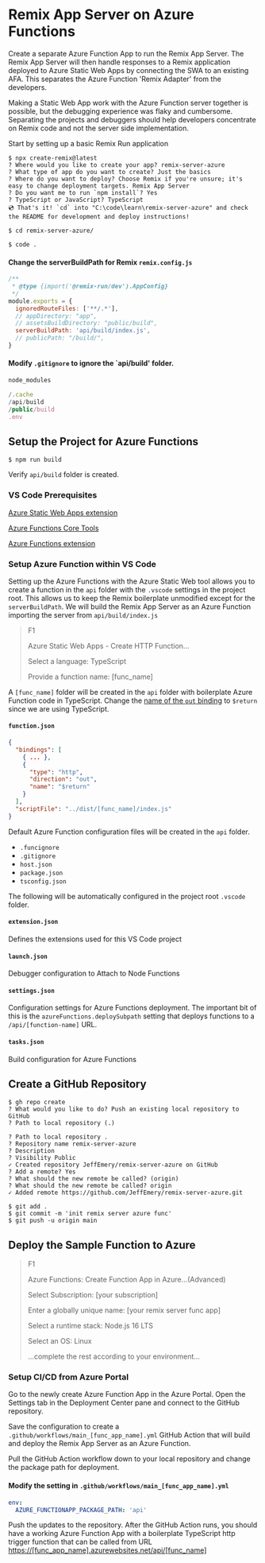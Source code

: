 # Remix App Server on Azure Functions

Create a separate Azure Function App to run the Remix App Server. The Remix App
Server will then handle responses to a Remix application deployed to Azure
Static Web Apps by connecting the SWA to an existing AFA. This separates the
Azure Function 'Remix Adapter' from the developers.

Making a Static Web App work with the Azure Function server together is
possible, but the debugging experience was flaky and cumbersome. Separating the
projects and debuggers should help developers concentrate on Remix code and not
the server side implementation.

Start by setting up a basic Remix Run application

```console
$ npx create-remix@latest
? Where would you like to create your app? remix-server-azure
? What type of app do you want to create? Just the basics
? Where do you want to deploy? Choose Remix if you're unsure; it's easy to change deployment targets. Remix App Server
? Do you want me to run `npm install`? Yes
? TypeScript or JavaScript? TypeScript
💿 That's it! `cd` into "C:\code\learn\remix-server-azure" and check the README for development and deploy instructions!

$ cd remix-server-azure/

$ code .
```

#### Change the serverBuildPath for Remix `remix.config.js`

```js
/**
 * @type {import('@remix-run/dev').AppConfig}
 */
module.exports = {
  ignoredRouteFiles: ['**/.*'],
  // appDirectory: "app",
  // assetsBuildDirectory: "public/build",
  serverBuildPath: 'api/build/index.js',
  // publicPath: "/build/",
}
```

#### Modify `.gitignore` to ignore the `api/build' folder.

```js
node_modules

/.cache
/api/build
/public/build
.env
```

## Setup the Project for Azure Functions

```console
$ npm run build
```

Verify `api/build` folder is created.

### VS Code Prerequisites

[Azure Static Web Apps extension](https://marketplace.visualstudio.com/items?itemName=ms-azuretools.vscode-azurestaticwebapps)

[Azure Functions Core Tools](https://docs.microsoft.com/en-us/azure/azure-functions/functions-run-local?tabs=v4%2Cwindows%2Ccsharp%2Cportal%2Cbash#install-the-azure-functions-core-tools)

[Azure Functions extension](https://docs.microsoft.com/en-us/azure/azure-functions/functions-develop-vs-code?tabs=csharp#install-the-azure-functions-extension)

### Setup Azure Function within VS Code

Setting up the Azure Functions with the Azure Static Web tool allows you to
create a function in the `api` folder with the `.vscode` settings in the project
root. This allows us to keep the Remix boilerplate unmodified except for the
`serverBuildPath`. We will build the Remix App Server as an Azure Function
importing the server from `api/build/index.js`

> F1
>
> Azure Static Web Apps - Create HTTP Function...
>
> Select a language: TypeScript
>
> Provide a function name: [func_name]

A `[func_name]` folder will be created in the `api` folder with boilerplate
Azure Function code in TypeScript. Change the
[name of the `out` binding](https://docs.microsoft.com/en-us/azure/azure-functions/functions-bindings-return-value?tabs=javascript)
to `$return` since we are using TypeScript.

#### `function.json`

```json
{
  "bindings": [
    { ... },
    {
      "type": "http",
      "direction": "out",
      "name": "$return"
    }
  ],
  "scriptFile": "../dist/[func_name]/index.js"
}

```

Default Azure Function configuration files will be created in the `api` folder.

- `.funcignore`
- `.gitignore`
- `host.json`
- `package.json`
- `tsconfig.json`

The following will be automatically configured in the project root `.vscode`
folder.

#### `extension.json`

Defines the extensions used for this VS Code project

#### `launch.json`

Debugger configuration to Attach to Node Functions

#### `settings.json`

Configuration settings for Azure Functions deployment. The important bit of this
is the `azureFunctions.deploySubpath` setting that deploys functions to a
`/api/[function-name]` URL.

#### `tasks.json`

Build configuration for Azure Functions

## Create a GitHub Repository

```console
$ gh repo create
? What would you like to do? Push an existing local repository to GitHub
? Path to local repository (.)

? Path to local repository .
? Repository name remix-server-azure
? Description
? Visibility Public
✓ Created repository JeffEmery/remix-server-azure on GitHub
? Add a remote? Yes
? What should the new remote be called? (origin)
? What should the new remote be called? origin
✓ Added remote https://github.com/JeffEmery/remix-server-azure.git
```

```console
$ git add .
$ git commit -m 'init remix server azure func'
$ git push -u origin main
```

## Deploy the Sample Function to Azure

> F1
>
> Azure Functions: Create Function App in Azure...(Advanced)
>
> Select Subscription: [your subscription]
>
> Enter a globally unique name: [your remix server func app]
>
> Select a runtime stack: Node.js 16 LTS
>
> Select an OS: Linux
>
> ...complete the rest according to your environment...

### Setup CI/CD from Azure Portal

Go to the newly create Azure Function App in the Azure Portal. Open the Settings
tab in the Deployment Center pane and connect to the GitHub repository.

Save the configuration to create a `.github/workflows/main_[func_app_name].yml`
GitHub Action that will build and deploy the Remix App Server as an Azure
Function.

Pull the GitHub Action workflow down to your local repository and change the
package path for deployment.

#### Modify the setting in `.github/workflows/main_[func_app_name].yml`

```yaml
env:
  AZURE_FUNCTIONAPP_PACKAGE_PATH: 'api'
```

Push the updates to the repository. After the GitHub Action runs, you should
have a working Azure Function App with a boilerplate TypeScript http trigger
function that can be called from URL
[https://[func_app_name].azurewebsites.net/api/[func_name]]()
